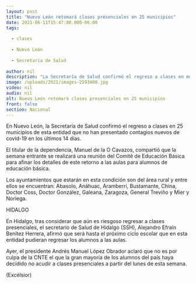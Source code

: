 ```yaml
---
layout: post
title: "Nuevo León retomará clases presenciales en 25 municipios"
date: 2021-06-11T15:47:00.000-06:00
tags:
  
  - clases
  
  - Nuevo León
  
  - Secretaría de Salud
  
author: nil
description: "La Secretaría de Salud confirmó el regreso a clases en municipios que no han presentado contagios nuevos de covid-19 en los últimos 14 días"
image: /uploads/2021/images-2593408.jpg
video: nil
audio: nil
alt: Nuevo León retomará clases presenciales en 25 municipios
front: false
section: Nacional
---
```


En Nuevo León, la Secretaría de Salud confirmó el regreso a clases en 25 municipios de esta entidad que no han presentado contagios nuevos de covid-19 en los últimos 14 días.

El titular de la dependencia, Manuel de la O Cavazos, compartió que la semana entrante se realizará una reunión del Comité de Educación Básica para afinar los detalles de este retorno a las aulas para alumnos de educación básica.

Los ayuntamientos que estarán en esta condición son del área rural y entre ellos se encuentran: Abasolo, Anáhuac, Aramberri, Bustamante, China, Doctor Coss, Doctor González, Galeana, Zaragoza, General Treviño y Mier y Noriega.

HIDALGO
 
En Hidalgo, tras considerar que aún es riesgoso regresar a clases presenciales, el secretario de Salud de Hidalgo (SSH), Alejandro Efraín Benítez Herrera, afirmó que será hasta el próximo ciclo escolar que en esta entidad pudieran regresar los alumnos a las aulas.

Ayer, el presidente Andrés Manuel López Obrador aclaró que no es por culpa de la CNTE el que la gran mayoría de los alumnos del país haya decidido no acudir a clases presenciales a partir del lunes de esta semana.

(Excélsior)